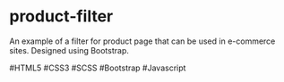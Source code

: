 # product-filter

An example of a filter for product page that can be used in e-commerce sites. Designed using Bootstrap.

#HTML5 #CSS3 #SCSS #Bootstrap #Javascript
